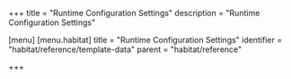 +++
title = "Runtime Configuration Settings"
description = "Runtime Configuration Settings"

[menu]
  [menu.habitat]
    title = "Runtime Configuration Settings"
    identifier = "habitat/reference/template-data"
    parent = "habitat/reference"

+++

<!-- TODO: Import partials -->
<!-- <%= partial "/partials/docs/reference-template-data"%> -->
